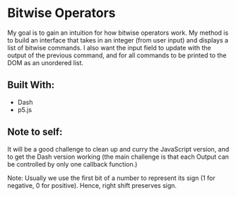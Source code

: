 # Bitwise Operators
My goal is to gain an intuition for how bitwise operators work. My method is to build an interface that takes in an integer (from user input) and displays a list of bitwise commands. I also want the input field to update with the output of the previous command, and for all commands to be printed to the DOM as an unordered list.

## Built With:
- Dash
- p5.js

## Note to self:
It will be a good challenge to clean up and curry the JavaScript version, and to get the Dash version working (the main challenge is that each Output can be controlled by only one callback function.)

Note: Usually we use the first bit of a number to represent its sign (1 for negative, 0 for positive). Hence, right shift preserves sign.
